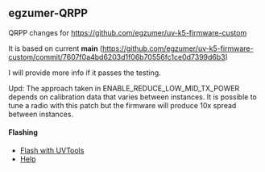 ## egzumer-QRPP

QRPP changes for https://github.com/egzumer/uv-k5-firmware-custom


It is based on current **main** (https://github.com/egzumer/uv-k5-firmware-custom/commit/7607f0a4bd6203d1f06b70556fc1ce0d7399d6b3)


I will provide more info if it passes the testing. 

Upd: The approach taken in ENABLE_REDUCE_LOW_MID_TX_POWER depends on calibration data that varies between instances. It is possible to tune a radio with this patch but the firmware will produce 10x spread between instances.

#### Flashing

* [Flash with UVTools](https://egzumer.github.io/uvtools/?firmwareURL=https://github.com/theosaveliev/egzumer-QRPP/raw/refs/heads/main/firmware.packed.bin)
* [Help](https://github.com/egzumer/uv-k5-firmware-custom/wiki/Flashing-the-firmware)

